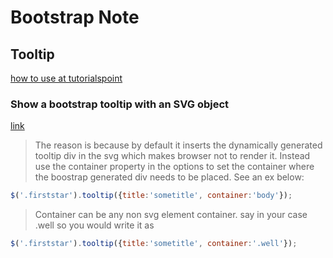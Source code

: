 
# Bootstrap Note

## Tooltip

[how to use at tutorialspoint][tutorialspoint bootstrap tooltip]

### Show a bootstrap tooltip with an SVG object

[link][tooltip with svg]

> The reason is because by default it inserts the dynamically generated tooltip div in the svg which makes browser not to render it.
Instead use the container property in the options to set the container where the boostrap generated div needs to be placed.
See an ex below:

```javascript
$('.firststar').tooltip({title:'sometitle', container:'body'});
```

> Container can be any non svg element container. say in your case .well so you would write it as

```javascript
$('.firststar').tooltip({title:'sometitle', container:'.well'});
```


[tutorialspoint bootstrap tooltip]: http://www.tutorialspoint.com/bootstrap/bootstrap_tooltip_plugin.htm
[tooltip with svg]: http://stackoverflow.com/questions/14697232/how-do-i-show-a-bootstrap-tooltip-with-an-svg-object
